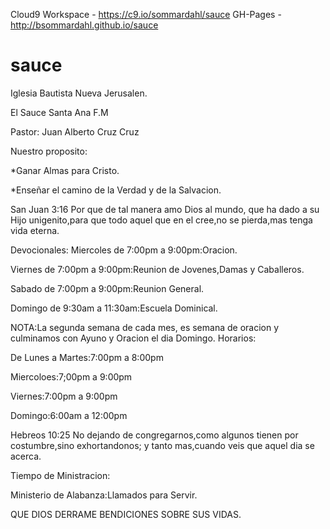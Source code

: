 Cloud9 Workspace - https://c9.io/sommardahl/sauce
GH-Pages - http://bsommardahl.github.io/sauce

sauce
=====

Iglesia Bautista Nueva Jerusalen.

El Sauce Santa Ana F.M

Pastor: Juan Alberto Cruz Cruz

Nuestro proposito:

*Ganar Almas para Cristo.

*Enseñar el camino de la Verdad y de la Salvacion.

San Juan 3:16
Por que de tal manera amo Dios al mundo, que ha dado a su Hijo unigenito,para que todo aquel que en el cree,no se pierda,mas tenga vida eterna.

Devocionales: 
Miercoles de 7:00pm a 9:00pm:Oracion.

Viernes de 7:00pm a 9:00pm:Reunion de Jovenes,Damas y Caballeros.

Sabado de 7:00pm a 9:00pm:Reunion General.

Domingo de 9:30am a 11:30am:Escuela Dominical.

NOTA:La segunda semana de cada mes, es semana de oracion y culminamos con Ayuno y Oracion el dia Domingo.
Horarios:

De Lunes a Martes:7:00pm a 8:00pm

Miercoloes:7;00pm a 9:00pm

Viernes:7:00pm a 9:00pm

Domingo:6:00am a 12:00pm

Hebreos 10:25
No dejando de congregarnos,como algunos tienen por costumbre,sino exhortandonos; y tanto mas,cuando veis que aquel dia se acerca.

Tiempo de Ministracion:

Ministerio de Alabanza:Llamados para Servir.

QUE DIOS DERRAME BENDICIONES SOBRE SUS VIDAS.
